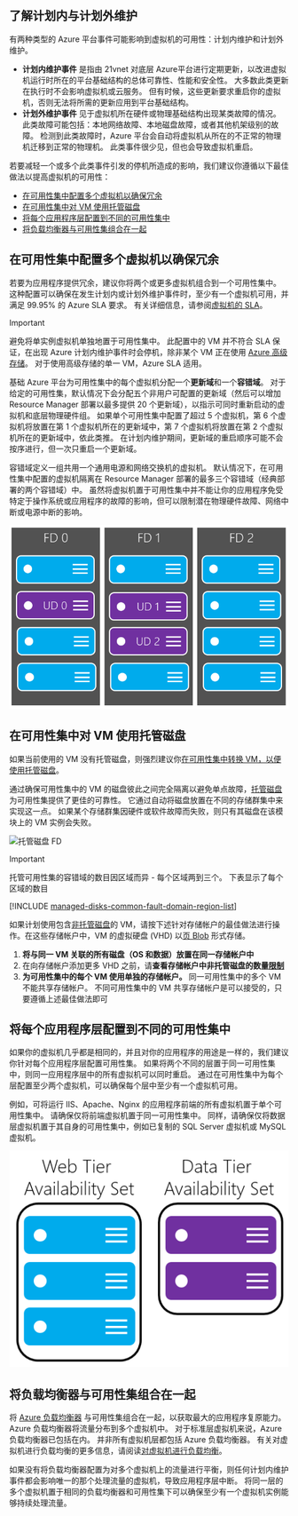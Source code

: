## <a name="understand-planned-vs-unplanned-maintenance"></a>了解计划内与计划外维护
有两种类型的 Azure 平台事件可能影响到虚拟机的可用性：计划内维护和计划外维护。

* **计划内维护事件** 是指由 21vnet 对底层 Azure平台进行定期更新，以改进虚拟机运行时所在的平台基础结构的总体可靠性、性能和安全性。 大多数此类更新在执行时不会影响虚拟机或云服务。 但有时候，这些更新要求重启你的虚拟机，否则无法将所需的更新应用到平台基础结构。
* **计划外维护事件** 见于虚拟机所在硬件或物理基础结构出现某类故障的情况。 此类故障可能包括：本地网络故障、本地磁盘故障，或者其他机架级别的故障。 检测到此类故障时，Azure 平台会自动将虚拟机从所在的不正常的物理机迁移到正常的物理机。 此类事件很少见，但也会导致虚拟机重启。

若要减轻一个或多个此类事件引发的停机所造成的影响，我们建议你遵循以下最佳做法以提高虚拟机的可用性：

* [在可用性集中配置多个虚拟机以确保冗余]
* [在可用性集中对 VM 使用托管磁盘]
* [将每个应用程序层配置到不同的可用性集中]
* [将负载均衡器与可用性集组合在一起]

## <a name="configure-multiple-virtual-machines-in-an-availability-set-for-redundancy"></a>在可用性集中配置多个虚拟机以确保冗余
若要为应用程序提供冗余，建议你将两个或更多虚拟机组合到一个可用性集中。 这种配置可以确保在发生计划内或计划外维护事件时，至少有一个虚拟机可用，并满足 99.95% 的 Azure SLA 要求。 有关详细信息，请参阅[虚拟机的 SLA](https://www.azure.cn/support/sla/virtual-machines/)。

> [!IMPORTANT]
> 避免将单实例虚拟机单独地置于可用性集中。 此配置中的 VM 并不符合 SLA 保证，在出现 Azure 计划内维护事件时会停机，除非某个 VM 正在使用 [Azure 高级存储](../articles/storage/storage-premium-storage.md)。 对于使用高级存储的单一 VM，Azure SLA 适用。

基础 Azure 平台为可用性集中的每个虚拟机分配一个**更新域**和一个**容错域**。 对于给定的可用性集，默认情况下会分配五个非用户可配置的更新域（然后可以增加 Resource Manager 部署以最多提供 20 个更新域），以指示可同时重新启动的虚拟机和底层物理硬件组。 如果单个可用性集中配置了超过 5 个虚拟机，第 6 个虚拟机将放置在第 1 个虚拟机所在的更新域中，第 7 个虚拟机将放置在第 2 个虚拟机所在的更新域中，依此类推。 在计划内维护期间，更新域的重启顺序可能不会按序进行，但一次只重启一个更新域。

容错域定义一组共用一个通用电源和网络交换机的虚拟机。 默认情况下，在可用性集中配置的虚拟机隔离在 Resource Manager 部署的最多三个容错域（经典部署的两个容错域）中。 虽然将虚拟机置于可用性集中并不能让你的应用程序免受特定于操作系统或应用程序的故障的影响，但可以限制潜在物理硬件故障、网络中断或电源中断的影响。

<!--Image reference-->
![更新域和容错域配置的概念图](./media/virtual-machines-common-manage-availability/ud-fd-configuration.png)

## <a name="use-managed-disks-for-vms-in-an-availability-set"></a>在可用性集中对 VM 使用托管磁盘
如果当前使用的 VM 没有托管磁盘，则强烈建议你[在可用性集中转换 VM，以便使用托管磁盘](../articles/virtual-machines/windows/convert-unmanaged-to-managed-disks.md)。

通过确保可用性集中的 VM 的磁盘彼此之间完全隔离以避免单点故障，[托管磁盘](../articles/storage/storage-managed-disks-overview.md)为可用性集提供了更佳的可靠性。 它通过自动将磁盘放置在不同的存储群集中来实现这一点。 如果某个存储群集因硬件或软件故障而失败，则只有其磁盘在该模块上的 VM 实例会失败。

![托管磁盘 FD](./media/virtual-machines-common-manage-availability/md-fd.png)

> [!IMPORTANT]
> 托管可用性集的容错域的数目因区域而异 - 每个区域两到三个。 下表显示了每个区域的数目

[!INCLUDE [managed-disks-common-fault-domain-region-list](managed-disks-common-fault-domain-region-list.md)]

如果计划使用包含[非托管磁盘](../articles/storage/storage-about-disks-and-vhds-windows.md#types-of-disks)的 VM，请按下述针对存储帐户的最佳做法进行操作。在这些存储帐户中，VM 的虚拟硬盘 (VHD) 以[页 Blob](https://docs.microsoft.com/rest/api/storageservices/Understanding-Block-Blobs--Append-Blobs--and-Page-Blobs#about-page-blobs) 形式存储。

1. **将与同一 VM 关联的所有磁盘（OS 和数据）放置在同一存储帐户中**
2. 在向存储帐户添加更多 VHD 之前，请**查看存储帐户中非托管磁盘的数量[限制](../articles/storage/storage-scalability-targets.md)**
3. **为可用性集中的每个 VM 使用单独的存储帐户。** 同一可用性集中的多个 VM 不能共享存储帐户。 不同可用性集中的 VM 共享存储帐户是可以接受的，只要遵循上述最佳做法即可

## <a name="configure-each-application-tier-into-separate-availability-sets"></a>将每个应用程序层配置到不同的可用性集中
如果你的虚拟机几乎都是相同的，并且对你的应用程序的用途是一样的，我们建议你针对每个应用程序层配置可用性集。  如果将两个不同的层置于同一可用性集中，则同一应用程序层中的所有虚拟机可以同时重启。 通过在可用性集中为每个层配置至少两个虚拟机，可以确保每个层中至少有一个虚拟机可用。

例如，可将运行 IIS、Apache、Nginx 的应用程序前端的所有虚拟机置于单个可用性集中。 请确保仅将前端虚拟机置于同一可用性集中。 同样，请确保仅将数据层虚拟机置于其自身的可用性集中，例如已复制的 SQL Server 虚拟机或 MySQL 虚拟机。

<!--Image reference-->
![应用程序层](./media/virtual-machines-common-manage-availability/application-tiers.png)

## <a name="combine-a-load-balancer-with-availability-sets"></a>将负载均衡器与可用性集组合在一起
将 [Azure 负载均衡器](../articles/load-balancer/load-balancer-overview.md) 与可用性集组合在一起，以获取最大的应用程序复原能力。 Azure 负载均衡器将流量分布到多个虚拟机中。 对于标准层虚拟机来说，Azure 负载均衡器已包括在内。 并非所有虚拟机层都包括 Azure 负载均衡器。 有关对虚拟机进行负载均衡的更多信息，请阅读[对虚拟机进行负载均衡](../articles/virtual-machines/virtual-machines-linux-load-balance.md)。

如果没有将负载均衡器配置为对多个虚拟机上的流量进行平衡，则任何计划内维护事件都会影响唯一的那个处理流量的虚拟机，导致应用程序层中断。 将同一层的多个虚拟机置于相同的负载均衡器和可用性集下可以确保至少有一个虚拟机实例能够持续处理流量。

<!-- Link references -->
[在可用性集中配置多个虚拟机以确保冗余]: #configure-multiple-virtual-machines-in-an-availability-set-for-redundancy
[将每个应用程序层配置到不同的可用性集中]: #configure-each-application-tier-into-separate-availability-sets
[将负载均衡器与可用性集组合在一起]: #combine-a-load-balancer-with-availability-sets
[Avoid single instance virtual machines in availability sets]: #avoid-single-instance-virtual-machines-in-availability-sets
[在可用性集中对 VM 使用托管磁盘]: #use-managed-disks-for-vms-in-an-availability-set